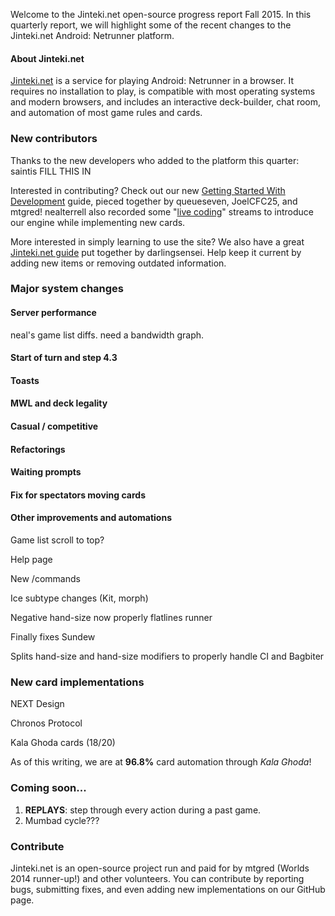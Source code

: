 Welcome to the Jinteki.net open-source progress report Fall 2015. In this quarterly report, we will highlight some of the recent changes to the Jinteki.net Android: Netrunner platform.

#### About Jinteki.net

[Jinteki.net](http://www.jinteki.net) is a service for playing Android: Netrunner in a browser. It requires no installation to play, is compatible with most operating systems and modern browsers, and includes an interactive deck-builder, chat room, and automation of most game rules and cards.

### New contributors

Thanks to the new developers who added to the platform this quarter: saintis FILL THIS IN

Interested in contributing? Check out our new [Getting Started With Development](https://github.com/mtgred/netrunner/wiki/Getting-Started-with-Development) guide, pieced together by queueseven, JoelCFC25, and mtgred! nealterrell also recorded some "[live coding](https://www.livecoding.tv/video/jintekinet-intro-tenma-line-12/)" streams to introduce our engine while implementing new cards.

More interested in simply learning to use the site? We also have a great [Jinteki.net guide](https://github.com/mtgred/netrunner/wiki/Jinteki.net-Guide) put together by darlingsensei. Help keep it current by adding new items or removing outdated information.

### Major system changes

#### Server performance

neal's game list diffs. need a bandwidth graph.

#### Start of turn and step 4.3

#### Toasts

#### MWL and deck legality

#### Casual / competitive

#### Refactorings

#### Waiting prompts

#### Fix for spectators moving cards

#### Other improvements and automations

Game list scroll to top?

Help page

New /commands

Ice subtype changes (Kit, morph)

Negative hand-size now properly flatlines runner

Finally fixes Sundew

Splits hand-size and hand-size modifiers to properly handle CI and Bagbiter

### New card implementations

NEXT Design

Chronos Protocol

Kala Ghoda cards (18/20)

As of this writing, we are at __96.8%__ card automation through _Kala Ghoda_!

### Coming soon...

1. __REPLAYS__: step through every action during a past game.
2. Mumbad cycle???

### Contribute

Jinteki.net is an open-source project run and paid for by mtgred (Worlds 2014 runner-up!) and other volunteers. You can contribute by reporting bugs, submitting fixes, and even adding new implementations on our GitHub page.